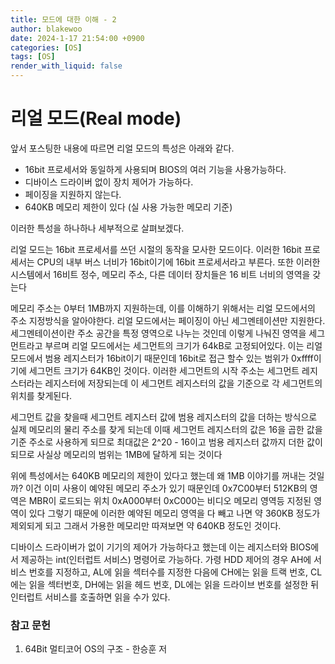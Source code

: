 ```yaml
---
title: 모드에 대한 이해 - 2
author: blakewoo
date: 2024-1-17 21:54:00 +0900
categories: [OS]
tags: [OS]
render_with_liquid: false
---
```


# 리얼 모드(Real mode)

앞서 포스팅한 내용에 따르면 리얼 모드의 특성은 아래와 같다.

- 16bit 프로세서와 동일하게 사용되며 BIOS의 여러 기능을 사용가능하다.    
- 디바이스 드라이버 없이 장치 제어가 가능하다.     
- 페이징을 지원하지 않는다.     
- 640KB 메모리 제한이 있다 (실 사용 가능한 메모리 기준)    

이러한 특성을 하나하나 세부적으로 살펴보겠다.

리얼 모드는 16bit 프로세서를 쓰던 시절의 동작을 모사한 모드이다.
이러한 16bit 프로세서는 CPU의 내부 버스 너비가 16bit이기에 16bit 프로세서라고 부른다.
또한 이러한 시스템에서 16비트 정수, 메모리 주소, 다른 데이터 장치들은 16 비트 너비의 영역을 갖는다

메모리 주소는 0부터 1MB까지 지원하는데, 이를 이해하기 위해서는 리얼 모드에서의 주소 지정방식을 알아야한다.
리얼 모드에서는 페이징이 아닌 세그멘테이션만 지원한다. 세그멘테이션이란 주소 공간을 특정 영역으로 나누는 것인데
이렇게 나눠진 영역을 세그먼트라고 부르며 리얼 모드에서는 세그먼트의 크기가 64kB로 고정되어있다.
이는 리얼모드에서 범용 레지스터가 16bit이기 때문인데 16bit로 접근 할수 있는 범위가 0xffff이기에 세그먼트 크기가
64KB인 것이다.
이러한 세그먼트의 시작 주소는 세그먼트 레지스터라는 레지스터에 저장되는데 이 세그먼트 레지스터의 값을 기준으로
각 세그먼트의 위치를 찾게된다.

세그먼트 값을 찾을때 세그먼트 레지스터 값에 범용 레지스터의 값을 더하는 방식으로 실제 메모리의
물리 주소를 찾게 되는데 이때 세그먼트 레지스터의 값은 16을 곱한 값을 기준 주소로 사용하게 되므로
최대값은 2^20 - 16이고 범용 레지스터 값까지 더한 값이 되므로 사실상 메모리의 범위는 1MB에 달하게 되는 것이다

위에 특성에서는 640KB 메모리의 제한이 있다고 했는데 왜 1MB 이야기를 꺼내는 것일까?
이건 이미 사용이 예약된 메모리 주소가 있기 때문인데 0x7C00부터 512KB의 영역은 MBR이 로드되는 위치
0xA000부터 0xC000는 비디오 메모리 영역등 지정된 영역이 있다
그렇기 때문에 이러한 예약된 메모리 영역을 다 빼고 나면 약 360KB 정도가 제외되게 되고 그래서 가용한 메모리만 따져보면
약 640KB 정도인 것이다.

디바이스 드라이버가 없이 기기의 제어가 가능하다고 했는데 이는 레지스터와 BIOS에서 제공하는 int(인터럽트 서비스) 명령어로 가능하다.
가령 HDD 제어의 경우 AH에 서비스 번호를 지정하고, AL에 읽을 섹터수를 지정한 다음에 CH에는 읽을 트랙 번호,
CL에는 읽을 섹터번호, DH에는 읽을 헤드 번호, DL에는 읽을 드라이브 번호를 설정한 뒤 인터럽트 서비스를 호출하면 읽을 수가 있다.


### 참고 문헌
1. 64Bit 멀티코어 OS의 구조 - 한승훈 저

